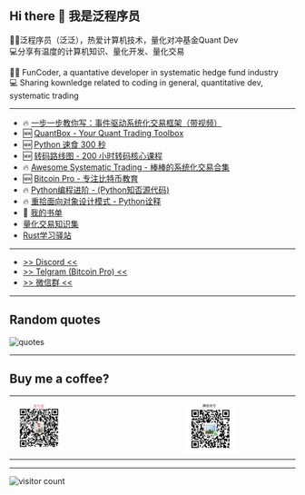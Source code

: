 ## Hi there 👋 我是泛程序员

👨‍💻泛程序员（泛泛），热爱计算机技术，量化对冲基金Quant Dev  
💻分享有温度的计算机知识、量化开发、量化交易

👨‍💻 FunCoder, a quantative developer in systematic hedge fund industry    
💻 Sharing kownledge related to coding in general, quantitative dev, systematic trading

---
- :fire: [一步一步教你写：事件驱动系统化交易框架（带视频）](https://github.com/wangzhe3224/simple)
- :new: [QuantBox - Your Quant Trading Toolbox](https://quant.funcoder.net/)
- :new: [Python 速食 300 秒](https://github.com/wangzhe3224/python-recipes-300-second)
- :new: [转码路线图 - 200 小时转码核心课程](https://github.com/wangzhe3224/zhuan-ma)
- :fire: [Awesome Systematic Trading - 棒棒的系统化交易合集](https://github.com/wangzhe3224/awesome-systematic-trading)
- :new: [Bitcoin Pro - 专注比特币教育](https://wangzhe3224.github.io/bitcoin-pro)
- :fire: [Python编程进阶 - (Python知否源代码)](https://github.com/wangzhe3224/Python-zhifou)
- :fire: [重拾面向对象设计模式 - Python诠释](https://github.com/wangzhe3224/Python-zhifou/tree/master/src/design_pattern)
- :construction: [我的书单](https://wangzhe3224.github.io/zhuan-ma/books/)
- [量化交易知识集](https://github.com/wangzhe3224/systematic-trading-knowledge-collection)
- [Rust学习驿站](https://github.com/wangzhe3224/rust-learning)
---

- [>> Discord <<](https://discord.gg/8EWU9uFM5V)
- [>> Telgram (Bitcoin Pro) <<](https://t.me/bitcoinpro21)
- [>> 微信群 <<](https://funcoder.net/wechat/)

---

## Random quotes

<img alt="quotes" src="https://quotes-github-readme.vercel.app/api?type=horizontal&theme=default">

---
## Buy me a coffee?

<div id="image-table">
    <table>
	    <tr>
            <td style="padding:10px">
<img src="https://raw.githubusercontent.com/wangzhe3224/landing/main/content/en/zhifubao.jpg"  width="30%" height="15%">
            </td>
            <td style="padding:10px">
<img src="https://raw.githubusercontent.com/wangzhe3224/landing/main/content/en/weixin.jpg"  width="50%" height="30%">
            </td>
        </tr>
    </table>
</div>


---

<img src="https://gpvc.arturio.dev/wangzhe3224" alt="visitor count"/>
